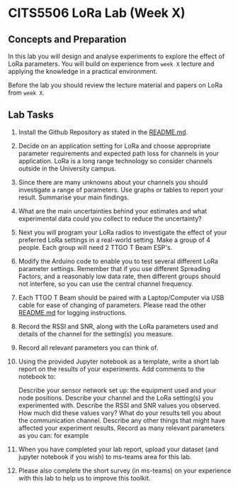 # CITS5506 LoRa Lab (Week X)

## Concepts and Preparation
In this lab you will design and analyse experiments to explore the effect of LoRa parameters. You will build on experience from `week X` lecture and applying the knowledge in a practical environment.

Before the lab you should review the lecture material and papers on LoRa from `week X`.

## Lab Tasks
1. Install the Github Repository as stated in the [README.md](/README.md).

2. Decide on an application setting for LoRa and choose appropriate parameter requirements and expected path loss for channels in your application. LoRa is a long range technology so consider channels outside in the University campus.

3. Since there are many unknowns about your channels you should investigate a range of parameters. Use graphs or tables to report your result. Summarise your main findings.

4. What are the main uncertainties behind your estimates and what experimental data could you collect to reduce the uncertainty?

5. Next you will program your LoRa radios to investigate the effect of your preferred LoRa settings in a real-world setting. Make a group of 4 people. Each group will need 2 TTGO T Beam ESP's.

6. Modify the Arduino code to enable you to test several different LoRa parameter settings. Remember that if you use different Spreading Factors, and a reasonably low data rate, then different groups should not interfere, so you can use the central channel frequency.

7. Each TTGO T Beam should be paired with a Laptop/Computer via USB cable for ease of changing of parameters. Please read the other [README.md](/LoRa-Lab/Lab_Tasks/README.md) for logging instructions.

8. Record the RSSI and SNR, along with the LoRa parameters used and details of the channel for the setting(s) you measure. 

9. Record all relevant parameters you can think of.

10. Using the provided Jupyter notebook as a template, write a short lab report on the results of your experiments.  Add comments to the notebook to:

    Describe your sensor network set up: the equipment used and your node positions.
    Describe your channel and the LoRa setting(s) you experimented with.
    Describe the RSSI and SNR values you observed. How much did these values vary? What do your results tell you about the communication channel.
    Describe any other things that might have affected your experiment results. Record as many relevant parameters as you can: for example

11. When you have completed your lab report, upload your dataset (and jupyter notebook if you wish) to ms-teams area for this lab.  
12. Please also complete the short survey (in ms-teams) on your experience with this lab to help us to improve this toolkit.
